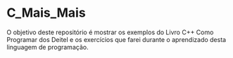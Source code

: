 # C_Mais_Mais
 O objetivo  deste repositório é mostrar os exemplos do Livro C++ Como Programar dos Deitel e os exercícios que farei durante o aprendizado desta linguagem de programação.
